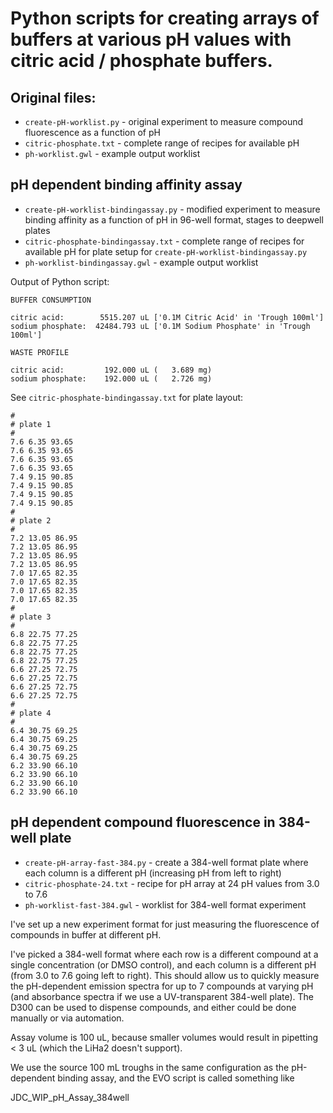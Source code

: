 # Python scripts for creating arrays of buffers at various pH values with citric acid / phosphate buffers.

## Original files:
* `create-pH-worklist.py` - original experiment to measure compound fluorescence as a function of pH
* `citric-phosphate.txt` - complete range of recipes for available pH
* `ph-worklist.gwl` - example output worklist

## pH dependent binding affinity assay
* `create-pH-worklist-bindingassay.py` - modified experiment to measure binding affinity as a function of pH in 96-well format, stages to deepwell plates
* `citric-phosphate-bindingassay.txt` - complete range of recipes for available pH for plate setup for `create-pH-worklist-bindingassay.py`
* `ph-worklist-bindingassay.gwl` - example output worklist

Output of Python script:
```
BUFFER CONSUMPTION

citric acid:        5515.207 uL ['0.1M Citric Acid' in 'Trough 100ml']
sodium phosphate:  42484.793 uL ['0.1M Sodium Phosphate' in 'Trough 100ml']

WASTE PROFILE

citric acid:         192.000 uL (   3.689 mg)
sodium phosphate:    192.000 uL (   2.726 mg)

```
See `citric-phosphate-bindingassay.txt` for plate layout:
```
#
# plate 1
#
7.6 6.35 93.65
7.6 6.35 93.65
7.6 6.35 93.65
7.6 6.35 93.65
7.4 9.15 90.85
7.4 9.15 90.85
7.4 9.15 90.85
7.4 9.15 90.85
#
# plate 2
#
7.2 13.05 86.95
7.2 13.05 86.95
7.2 13.05 86.95
7.2 13.05 86.95
7.0 17.65 82.35
7.0 17.65 82.35
7.0 17.65 82.35
7.0 17.65 82.35
#
# plate 3
#
6.8 22.75 77.25
6.8 22.75 77.25
6.8 22.75 77.25
6.8 22.75 77.25
6.6 27.25 72.75
6.6 27.25 72.75
6.6 27.25 72.75
6.6 27.25 72.75
#
# plate 4
#
6.4 30.75 69.25
6.4 30.75 69.25
6.4 30.75 69.25
6.4 30.75 69.25
6.2 33.90 66.10
6.2 33.90 66.10
6.2 33.90 66.10
6.2 33.90 66.10
```

## pH dependent compound fluorescence in 384-well plate

* `create-pH-array-fast-384.py` - create a 384-well format plate where each column is a different pH (increasing pH from left to right)
* `citric-phosphate-24.txt` - recipe for pH array at 24 pH values from 3.0 to 7.6
* `ph-worklist-fast-384.gwl` - worklist for 384-well format experiment

I've set up a new experiment format for just measuring the fluorescence of compounds in buffer at different pH.

I've picked a 384-well format where each row is a different compound at a single concentration (or DMSO control), and each column is a different pH (from 3.0 to 7.6 going left to right).  This should allow us to quickly measure the pH-dependent emission spectra for up to 7 compounds at varying pH (and absorbance spectra if we use a UV-transparent 384-well plate).  The D300 can be used to dispense compounds, and either could be done manually or via automation.

Assay volume is 100 uL, because smaller volumes would result in pipetting < 3 uL (which the LiHa2 doesn't support).

We use the source 100 mL troughs in the same configuration as the pH-dependent binding assay, and the EVO script is called something like

JDC_WIP_pH_Assay_384well

